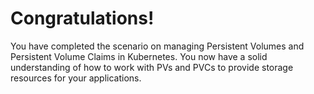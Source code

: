 # Congratulations!

You have completed the scenario on managing Persistent Volumes and Persistent Volume Claims in Kubernetes. You now have a solid understanding of how to work with PVs and PVCs to provide storage resources for your applications.